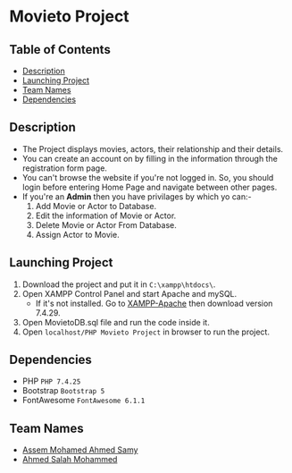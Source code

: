 # Movieto Project

## Table of Contents

* [Description](#description)
* [Launching Project](#launching-project)
* [Team Names](#team-names)
* [Dependencies](#dependencies)


## Description
- The Project displays movies, actors, their relationship and their details.
- You can create an account on by filling in the information through the registration form page.
- You can't browse the website if you're not logged in. So, you should login before entering Home Page and navigate between other pages.
- If you're an **Admin** then you have privilages by which yo can:-
   1. Add Movie or Actor to Database.
   2. Edit the information of Movie or Actor.
   3. Delete Movie or Actor From Database.
   4. Assign Actor to Movie.


## Launching Project

1. Download the project and put it in `C:\xampp\htdocs\`.
2. Open XAMPP Control Panel and start Apache and mySQL.
   - If it's not installed. Go to [XAMPP-Apache](https://www.apachefriends.org/download.html) then download version 7.4.29.
3. Open MovietoDB.sql file and run the code inside it.
4. Open `localhost/PHP Movieto Project` in browser to run the project.


## Dependencies

* PHP `PHP 7.4.25`
* Bootstrap `Bootstrap 5`
* FontAwesome `FontAwesome 6.1.1`


## Team Names

- [Assem Mohamed Ahmed Samy](https://github.com/Assemmohamed0)
- [Ahmed Salah Mohammed](https://github.com/Ahmedsalahmohammed22)